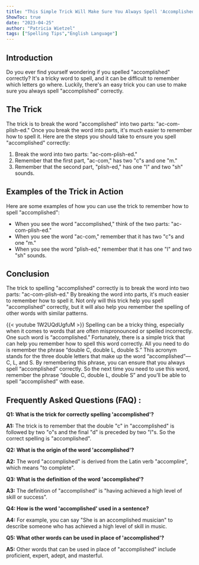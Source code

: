 ```yaml
---
title: "This Simple Trick Will Make Sure You Always Spell 'Accomplished' Correctly!"
ShowToc: true 
date: "2023-04-25"
author: "Patricia Wietzel" 
tags: ["Spelling Tips","English Language"]
---
```

## Introduction

Do you ever find yourself wondering if you spelled "accomplished" correctly? It's a tricky word to spell, and it can be difficult to remember which letters go where. Luckily, there's an easy trick you can use to make sure you always spell "accomplished" correctly.

## The Trick

The trick is to break the word "accomplished" into two parts: "ac-com-plish-ed." Once you break the word into parts, it's much easier to remember how to spell it. Here are the steps you should take to ensure you spell "accomplished" correctly:

1. Break the word into two parts: "ac-com-plish-ed."
2. Remember that the first part, "ac-com," has two "c"s and one "m."
3. Remember that the second part, "plish-ed," has one "l" and two "sh" sounds.

## Examples of the Trick in Action

Here are some examples of how you can use the trick to remember how to spell "accomplished":

* When you see the word "accomplished," think of the two parts: "ac-com-plish-ed."
* When you see the word "ac-com," remember that it has two "c"s and one "m."
* When you see the word "plish-ed," remember that it has one "l" and two "sh" sounds.

## Conclusion

The trick to spelling "accomplished" correctly is to break the word into two parts: "ac-com-plish-ed." By breaking the word into parts, it's much easier to remember how to spell it. Not only will this trick help you spell "accomplished" correctly, but it will also help you remember the spelling of other words with similar patterns.

{{< youtube 1W2UQdUgfuM >}} 
Spelling can be a tricky thing, especially when it comes to words that are often mispronounced or spelled incorrectly. One such word is “accomplished.” Fortunately, there is a simple trick that can help you remember how to spell this word correctly. All you need to do is remember the phrase “double C, double L, double S.” This acronym stands for the three double letters that make up the word “accomplished”—C, L, and S. By remembering this phrase, you can ensure that you always spell “accomplished” correctly. So the next time you need to use this word, remember the phrase “double C, double L, double S” and you’ll be able to spell “accomplished” with ease.

## Frequently Asked Questions (FAQ) :
**Q1: What is the trick for correctly spelling 'accomplished'?**

**A1:** The trick is to remember that the double "c" in "accomplished" is followed by two "o"s and the final "d" is preceded by two "l"s. So the correct spelling is "accomplished".

**Q2: What is the origin of the word 'accomplished'?**

**A2:** The word "accomplished" is derived from the Latin verb "accomplire", which means "to complete".

**Q3: What is the definition of the word 'accomplished'?**

**A3:** The definition of "accomplished" is "having achieved a high level of skill or success".

**Q4: How is the word 'accomplished' used in a sentence?**

**A4:** For example, you can say "She is an accomplished musician" to describe someone who has achieved a high level of skill in music.

**Q5: What other words can be used in place of 'accomplished'?**

**A5:** Other words that can be used in place of "accomplished" include proficient, expert, adept, and masterful.





